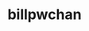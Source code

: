 ---
title: billpwchan
github: https://github.com/billpwchan
mode: dark
transition: 1s
score: 88.6
archetype:
- Animation
- Stats and Metrics
- Dynamic
- Github Actions
---